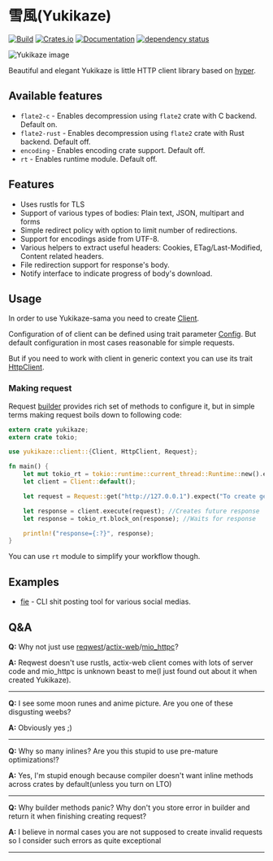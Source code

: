# 雪風(Yukikaze)

[![Build](https://gitlab.com/Douman/yukikaze/badges/master/build.svg)](https://gitlab.com/Douman/yukikaze/pipelines)
[![Crates.io](https://img.shields.io/crates/v/yukikaze.svg)](https://crates.io/crates/yukikaze)
[![Documentation](https://docs.rs/yukikaze/badge.svg)](https://docs.rs/crate/yukikaze/)
[![dependency status](https://deps.rs/crate/yukikaze/0.3.1/status.svg)](https://deps.rs/crate/yukikaze)

![Yukikaze image](https://gitlab.com/Douman/yukikaze/raw/master/Yukikaze.png)

Beautiful and elegant Yukikaze is little HTTP client library based on [hyper](https://crates.io/crates/hyper).

## Available features

- `flate2-c` - Enables decompression using `flate2` crate with C backend. Default on.
- `flate2-rust` - Enables decompression using `flate2` crate with Rust backend. Default off.
- `encoding` - Enables encoding crate support. Default off.
- `rt` - Enables runtime module. Default off.

## Features

- Uses rustls for TLS
- Support of various types of bodies: Plain text, JSON, multipart and forms
- Simple redirect policy with option to limit number of redirections.
- Support for encodings aside from UTF-8.
- Various helpers to extract useful headers: Cookies, ETag/Last-Modified, Content related headers.
- File redirection support for response's body.
- Notify interface to indicate progress of body's download.

## Usage

In order to use Yukikaze-sama you need to create [Client](client/struct.Client.html).

Configuration of of client can be defined using trait parameter [Config](client/config/trait.Config.html).
But default configuration in most cases reasonable for simple requests.

But if you need to work with client in generic context you can use its trait [HttpClient](client/trait.HttpClient.html).

### Making request

Request [builder](client/request/struct.Builder.html) provides rich set of methods
to configure it, but in simple terms making request boils down to following code:

```rust
extern crate yukikaze;
extern crate tokio;

use yukikaze::client::{Client, HttpClient, Request};

fn main() {
    let mut tokio_rt = tokio::runtime::current_thread::Runtime::new().expect("To create runtime");
    let client = Client::default();

    let request = Request::get("http://127.0.0.1").expect("To create get request").empty();

    let response = client.execute(request); //Creates future response
    let response = tokio_rt.block_on(response); //Waits for response

    println!("response={:?}", response);
}
```

You can use `rt` module to simplify your workflow though.

## Examples

- [fie](https://github.com/DoumanAsh/fie) - CLI shit posting tool for various social medias.

## Q&A

**Q:** Why not just use [reqwest](https://github.com/seanmonstar/reqwest)/[actix-web](https://github.com/actix/actix-web)/[mio_httpc](https://github.com/SergejJurecko/mio_httpc)?

**A:** Reqwest doesn't use rustls, actix-web client comes with lots of server code and mio_httpc is
unknown beast to me(I just found out about it when created Yukikaze).

- - -

**Q:** I see some moon runes and anime picture. Are you one of these disgusting weebs?

**A:** Obviously yes ;)

- - -

**Q:** Why so many inlines? Are you this stupid to use pre-mature optimizations!?

**A:** Yes, I'm stupid enough because compiler doesn't want inline methods across crates by default(unless you turn on LTO)

- - -

**Q:** Why builder methods panic? Why don't you store error in builder and return it when finishing creating request?

**A:** I believe in normal cases you are not supposed to create invalid requests so I consider such
errors as quite exceptional

- - -
